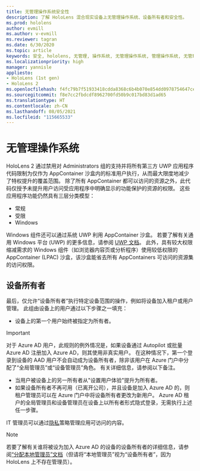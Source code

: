 ```yaml
---
title: 无管理操作系统安全性
description: 了解 HoloLens 混合现实设备上无管理操作系统、设备所有者和安全性。
ms.prod: hololens
author: evmill
ms.author: v-evmill
ms.reviewer: tagran
ms.date: 6/30/2020
ms.topic: article
keywords: 安全, hololens, 无管理, 操作系统, 无管理操作系统, 管理操作系统, 无管理操作系统, hololens 2, hololens 2 安全,
ms.localizationpriority: high
manager: yannisle
appliesto:
- HoloLens (1st gen)
- HoloLens 2
ms.openlocfilehash: f4fc79b7f51933418cdda8368c6b4b070e854dd0978754647ce864075c772cfd
ms.sourcegitcommit: f8e7cc2fbdcdf8962700fd50b9c017bd83d1ad65
ms.translationtype: HT
ms.contentlocale: zh-CN
ms.lasthandoff: 08/05/2021
ms.locfileid: "115665533"
---
```

# <a name="admin-less-operating-system"></a>无管理操作系统

HoloLens 2 通过禁用对 Administrators 组的支持并将所有第三方 UWP 应用程序代码限制为仅作为 AppContainer 沙盒内的标准用户执行，从而最大限度地减少了特权提升的覆盖范围。 除了所有 AppContainer 都可以访问的资源之外，此代码仅授予未提升用户访问受应用程序中明确显示的功能保护的资源的权限。
这些应用程序功能仍然具有三层分类模型：
  * 常规
  * 受限
  * Windows

Windows 组件还可以通过系统 UWP 利用 AppContainer 沙盒。 若要了解有关通用 Windows 平台 (UWP) 的更多信息，请参阅 [UWP 文档](/windows/uwp/)。 此外，具有较大权限缩减需求的 Windows 组件（如浏览器内容页或分析程序）使用较低权限的 AppContainer (LPAC) 沙盒，该沙盒能省去所有 AppContainers 可访问的资源集的访问权限。

## <a name="device-owner"></a>设备所有者

最后，仅允许“设备所有者”执行特定设备范围的操作，例如将设备加入租户或用户管理。 此组由设备上的用户通过以下步骤之一填充：
  * 设备上的第一个用户始终被指定为所有者。 
> [!IMPORTANT]
>对于 Azure AD 用户，此规则的例外情况是，如果设备通过 Autopilot 或批量 Azure AD 注册加入 Azure AD，则其使用非真实用户。 在这种情况下，第一个登录到设备的 AAD 用户不会自动成为设备所有者，除非该用户在 Azure 门户中分配了“全局管理员”或“设备管理员”角色。 有关详细信息，请参阅以下备注。  

  * 当用户被设备上的另一所有者从"设置用户体验"提升为所有者。
  * 如果设备所有者不再可用（已离开公司），并且设备是加入 Azure AD 的，则租户管理员可以在 Azure 门户中将设备所有者更改为新用户。 Azure AD 租户的全局管理员和设备管理员在设备上以所有者形式隐式登录，无需执行上述任一步骤。  

 IT 管理员可以通过[隐私](/windows/client-management/mdm/policy-csp-privacy)策略管理应用可访问的内容。 

> [!NOTE]
> 若要了解有关谁将被设为加入 Azure AD 的设备的设备所有者的详细信息，请参阅[“分配本地管理员”文档](/azure/active-directory/devices/assign-local-admin)（但请将“本地管理员”视为“设备所有者”，因为 HoloLens 上不存在管理员）。